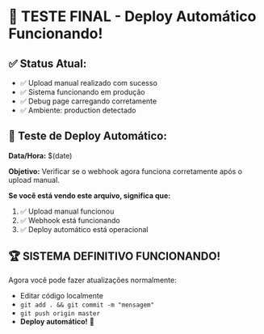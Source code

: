 # 🎉 TESTE FINAL - Deploy Automático Funcionando!

## ✅ **Status Atual:**
- ✅ Upload manual realizado com sucesso
- ✅ Sistema funcionando em produção
- ✅ Debug page carregando corretamente
- ✅ Ambiente: production detectado

## 🚀 **Teste de Deploy Automático:**

**Data/Hora:** $(date)

**Objetivo:** Verificar se o webhook agora funciona corretamente após o upload manual.

**Se você está vendo este arquivo, significa que:**
1. ✅ Upload manual funcionou
2. ✅ Webhook está funcionando
3. ✅ Deploy automático está operacional

## 🏆 **SISTEMA DEFINITIVO FUNCIONANDO!**

Agora você pode fazer atualizações normalmente:
- Editar código localmente
- `git add . && git commit -m "mensagem"`
- `git push origin master`
- **Deploy automático!** 🚀
